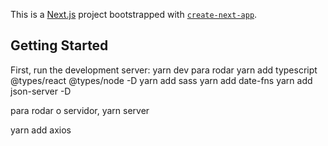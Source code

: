 This is a [Next.js](https://nextjs.org/) project bootstrapped with [`create-next-app`](https://github.com/vercel/next.js/tree/canary/packages/create-next-app).

## Getting Started

First, run the development server:
yarn dev para rodar
yarn add typescript @types/react @types/node -D
yarn add sass
yarn add date-fns
yarn add json-server -D

para rodar o servidor, yarn server

yarn add axios 